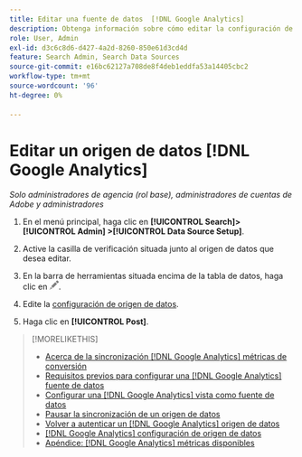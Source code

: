 ```yaml
---
title: Editar una fuente de datos  [!DNL Google Analytics]
description: Obtenga información sobre cómo editar la configuración de una fuente de datos  [!DNL Google Analytics] .
role: User, Admin
exl-id: d3c6c8d6-d427-4a2d-8260-850e61d3cd4d
feature: Search Admin, Search Data Sources
source-git-commit: e16bc62127a708de8f4deb1eddfa53a14405cbc2
workflow-type: tm+mt
source-wordcount: '96'
ht-degree: 0%

---
```


# Editar un origen de datos [!DNL Google Analytics]

*Solo administradores de agencia (rol base), administradores de cuentas de Adobe y administradores*

1. En el menú principal, haga clic en **[!UICONTROL Search]> [!UICONTROL Admin] >[!UICONTROL Data Source Setup]**.

1. Active la casilla de verificación situada junto al origen de datos que desea editar.

1. En la barra de herramientas situada encima de la tabla de datos, haga clic en ![Editar](/help/search-social-commerce/assets/edit.png "Editar").

1. Edite la [configuración de origen de datos](data-source-settings.md).

1. Haga clic en **[!UICONTROL Post]**.

>[!MORELIKETHIS]
>
>* [Acerca de la sincronización [!DNL Google Analytics] métricas de conversión](data-source-about.md)
>* [Requisitos previos para configurar una [!DNL Google Analytics] fuente de datos](data-source-prerequisites.md)
>* [Configurar una [!DNL Google Analytics] vista como fuente de datos](data-source-configure.md)
>* [Pausar la sincronización de un origen de datos](data-source-pause.md)
>* [Volver a autenticar un [!DNL Google Analytics] origen de datos](data-source-reauthenticate.md)
>* [[!DNL Google Analytics] configuración de origen de datos](data-source-settings.md)
>* [Apéndice:  [!DNL Google Analytics] métricas disponibles](data-source-ga-metrics.md)
